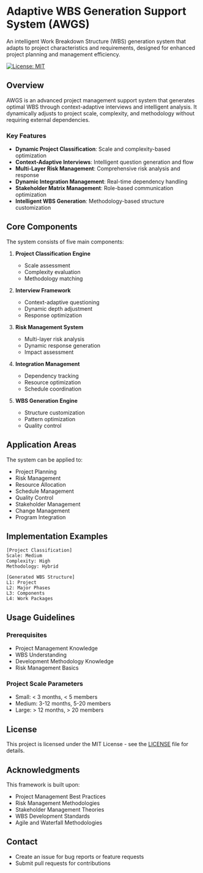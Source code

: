 # Adaptive WBS Generation Support System (AWGS)

An intelligent Work Breakdown Structure (WBS) generation system that adapts to project characteristics and requirements, designed for enhanced project planning and management efficiency.

[![License: MIT](https://img.shields.io/badge/License-MIT-yellow.svg)](https://opensource.org/licenses/MIT)

## Overview

AWGS is an advanced project management support system that generates optimal WBS through context-adaptive interviews and intelligent analysis. It dynamically adjusts to project scale, complexity, and methodology without requiring external dependencies.

### Key Features

- **Dynamic Project Classification**: Scale and complexity-based optimization
- **Context-Adaptive Interviews**: Intelligent question generation and flow
- **Multi-Layer Risk Management**: Comprehensive risk analysis and response
- **Dynamic Integration Management**: Real-time dependency handling
- **Stakeholder Matrix Management**: Role-based communication optimization
- **Intelligent WBS Generation**: Methodology-based structure customization

## Core Components

The system consists of five main components:

1. **Project Classification Engine**
   - Scale assessment
   - Complexity evaluation
   - Methodology matching

2. **Interview Framework**
   - Context-adaptive questioning
   - Dynamic depth adjustment
   - Response optimization

3. **Risk Management System**
   - Multi-layer risk analysis
   - Dynamic response generation
   - Impact assessment

4. **Integration Management**
   - Dependency tracking
   - Resource optimization
   - Schedule coordination

5. **WBS Generation Engine**
   - Structure customization
   - Pattern optimization
   - Quality control

## Application Areas

The system can be applied to:

- Project Planning
- Risk Management
- Resource Allocation
- Schedule Management
- Quality Control
- Stakeholder Management
- Change Management
- Program Integration

## Implementation Examples

```
[Project Classification]
Scale: Medium
Complexity: High
Methodology: Hybrid

[Generated WBS Structure]
L1: Project
L2: Major Phases
L3: Components
L4: Work Packages
```

## Usage Guidelines

### Prerequisites
- Project Management Knowledge
- WBS Understanding
- Development Methodology Knowledge
- Risk Management Basics

### Project Scale Parameters
- Small: < 3 months, < 5 members
- Medium: 3-12 months, 5-20 members
- Large: > 12 months, > 20 members

## License

This project is licensed under the MIT License - see the [LICENSE](LICENSE) file for details.

## Acknowledgments

This framework is built upon:

- Project Management Best Practices
- Risk Management Methodologies
- Stakeholder Management Theories
- WBS Development Standards
- Agile and Waterfall Methodologies

## Contact

- Create an issue for bug reports or feature requests
- Submit pull requests for contributions